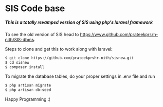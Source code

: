 # SIS Code base
##### This is a totally revamped version of SIS using php's _laravel framework_
To see the old version of SIS head to https://www.github.com/prateekprsrh-nith/SIS-dbms.

Steps to clone and get this to work along with laravel:

```bash
$ git clone https://github.com/prateekprshr-nith/sisnew.git
$ cd sisnew
$ composer install
```

To migrate the database tables, do your proper settings in .env file and run
```bash
$ php artisan migrate
$ php artisan db:seed
```

Happy Programming :)
